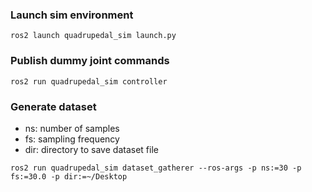 ### Launch sim environment
```shell
ros2 launch quadrupedal_sim launch.py 
```

### Publish dummy joint commands
```shell
ros2 run quadrupedal_sim controller
```

### Generate dataset
- ns: number of samples
- fs: sampling frequency
- dir: directory to save dataset file
```shell
ros2 run quadrupedal_sim dataset_gatherer --ros-args -p ns:=30 -p fs:=30.0 -p dir:=~/Desktop
```